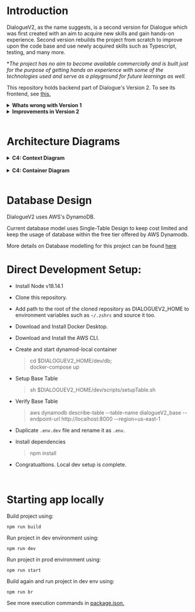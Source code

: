 # Introduction

DialogueV2, as the name suggests, is a second version for Dialogue which was first created with an aim to acquire new skills and gain hands-on experience. Second version rebuilds the project from scratch to improve upon the code base and use newly acquired skills such as Typescript, testing, and many more.

\*_The project has no aim to become available commercially and is built just for the purpose of getting hands on experience with some of the technologies used and serve as a playground for future learnings as well._

This repository holds backend part of Dialogue's Version 2. To see its frontend, see [this.](https://github.com/prashantsihag03/dialogueV2-fe)

<details>
<summary><b>Whats wrong with Version 1</b></summary>

- Poorly defined and messy structure with vanilla Javascript.
- Difficult to read, and maintain.
- No test coverage.

</details>

<details>
  <summary><b>Improvements in Version 2</b></summary>

- Utilizing Typescript to improve readability and maintainability.
- Improving tests coverage.
- Introducing and utilizing CI/CD to deploy and check for security vulnerability.
- Introducing dockerised DynamoDB for local development, (This will help primarily for testing and reduce manual cleanup efforts on actual DynamoDB).
- Introducing C4 diagraming models for better transparency to the system.
- Migrating from Vanilla JS to frameworks and tools such as React with Typescript, Redux, and other supplementary React ecosystem tools.

</details></br>

# Architecture Diagrams

<details>
  <summary><b>C4: Context Diagram</b></summary>

![Base Table](https://www.prashantsihag.com/images/dialogue/context_diagram.jpg 'Dialogue V2 C4 Context Diagram')

</details></br>
<details>
  <summary><b>C4: Container Diagram</b></summary>

![Base Table](https://www.prashantsihag.com/images/dialogue/container_diagram.jpg 'Dialogue V2 C4 Container Diagram')

</details></br>

# Database Design

DialogueV2 uses AWS's DynamoDB.

Current database model uses Single-Table Design to keep cost limited and keep the usage of database within the free tier offered by AWS Dynamodb.

More details on Database modelling for this project can be found [here](/dev/docs/DataModel.md)

# Direct Development Setup:

- Install Node v18.14.1
- Clone this repository.
- Add path to the root of the cloned repository as DIALOGUEV2_HOME to environment variables such as `~/.zshrc` and source it too.
- Download and Install Docker Desktop.
- Download and Install the AWS CLI.
- Create and start dynamod-local container

  > cd $DIALOGUEV2_HOME/dev/db; </br>
  > docker-compose up

- Setup Base Table

  > sh $DIALOGUEV2_HOME/dev/scripts/setupTable.sh

- Verify Base Table

  > aws dynamodb describe-table --table-name dialogueV2_base --endpoint-url http://localhost:8000 --region=us-east-1

- Duplicate `.env.dev` file and rename it as `.env`.

- Install dependencies

  > npm install

- Congratualtions. Local dev setup is complete.

<br/>

# Starting app locally

Build project using:

```
npm run build
```

Run project in dev environment using:

```
npm run dev
```

Run project in prod environment using:

```
npm run start
```

Build again and run project in dev env using:

```
npm run br
```

See more execution commands in [package.json.](/package.json)

<br/>
